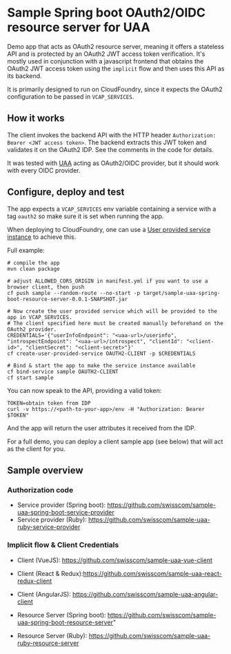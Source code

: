 # Sample Spring boot OAuth2/OIDC resource server for UAA
Demo app that acts as OAuth2 resource server, meaning it offers a stateless API and is protected by an OAuth2 JWT access token verification.
It's mostly used in conjunction with a javascript frontend that obtains the OAuth2 JWT access token using the `implicit` flow and then uses this API as its backend.

It is primarily designed to run on CloudFoundry, since it expects the OAuth2 configuration to be passed in `VCAP_SERVICES`.

## How it works
The client invokes the backend API with the HTTP header `Authorization: Bearer <JWT access token>`.
The backend extracts this JWT token and validates it on the OAuth2 IDP. See the comments in the code for details.

It was tested with [UAA](https://github.com/cloudfoundry/uaa) acting as OAuth2/OIDC provider, but it should work with every OIDC provider.

## Configure, deploy and test
The app expects a `VCAP_SERVICES` env variable containing a service with a tag `oauth2` so make sure it is set when running the app.

When deploying to CloudFoundry, one can use a [User provided service instance](https://docs.cloudfoundry.org/devguide/services/user-provided.html) to achieve this.

Full example:
```
# compile the app
mvn clean package

# adjust ALLOWED_CORS_ORIGIN in manifest.yml if you want to use a browser client, then push
cf push sample --random-route --no-start -p target/sample-uaa-spring-boot-resource-server-0.0.1-SNAPSHOT.jar

# Now create the user provided service which will be provided to the app in VCAP_SERVICES.
# The client specified here must be created manually beforehand on the OAuth2 provider.
CREDENTIALS='{"userInfoEndpoint": "<uaa-url>/userinfo", "introspectEndpoint": "<uaa-url>/introspect", "clientId": "<client-id>", "clientSecret": "<client-secret>"}'
cf create-user-provided-service OAUTH2-CLIENT -p $CREDENTIALS

# Bind & start the app to make the service instance available
cf bind-service sample OAUTH2-CLIENT
cf start sample
```

You can now speak to the API, providing a valid token:
```
TOKEN=obtain token from IDP
curl -v https://<path-to-your-app>/env -H "Authorization: Bearer $TOKEN"
```

And the app will return the user attributes it received from the IDP.

For a full demo, you can deploy a client sample app (see below) that will act as the client for you.


## Sample overview
### Authorization code
- Service provider (Spring boot): https://github.com/swisscom/sample-uaa-spring-boot-service-provider
- Service provider (Ruby): https://github.com/swisscom/sample-uaa-ruby-service-provider

### Implicit flow & Client Credentials
- Client (VueJS): https://github.com/swisscom/sample-uaa-vue-client
- Client (React & Redux):https://github.com/swisscom/sample-uaa-react-redux-client
- Client (AngularJS): https://github.com/swisscom/sample-uaa-angular-client

- Resource Server (Spring boot): https://github.com/swisscom/sample-uaa-spring-boot-resource-server"
- Resource Server (Ruby): https://github.com/swisscom/sample-uaa-ruby-resource-server